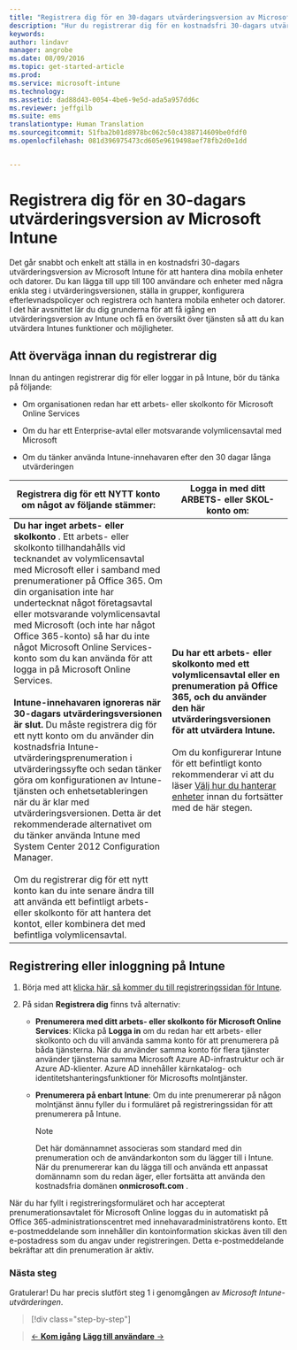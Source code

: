 ```yaml
---
title: "Registrera dig för en 30-dagars utvärderingsversion av Microsoft Intune | Microsoft Intune"
description: "Hur du registrerar dig för en kostnadsfri 30-dagars utvärderingsversion av Intune och vad du behöver tänka på innan du registrerar dig"
keywords: 
author: lindavr
manager: angrobe
ms.date: 08/09/2016
ms.topic: get-started-article
ms.prod: 
ms.service: microsoft-intune
ms.technology: 
ms.assetid: dad88d43-0054-4be6-9e5d-ada5a957dd6c
ms.reviewer: jeffgilb
ms.suite: ems
translationtype: Human Translation
ms.sourcegitcommit: 51fba2b01d8978bc062c50c4388714609be0fdf0
ms.openlocfilehash: 081d396975473cd605e9619498aef78fb2d0e1dd


---
```


# Registrera dig för en 30-dagars utvärderingsversion av Microsoft Intune

Det går snabbt och enkelt att ställa in en kostnadsfri 30-dagars utvärderingsversion av Microsoft Intune för att hantera dina mobila enheter och datorer. Du kan lägga till upp till 100 användare och enheter med några enkla steg i utvärderingsversionen, ställa in grupper, konfigurera efterlevnadspolicyer och registrera och hantera mobila enheter och datorer. I det här avsnittet lär du dig grunderna för att få igång en utvärderingsversion av Intune och få en översikt över tjänsten så att du kan utvärdera Intunes funktioner och möjligheter.

## Att överväga innan du registrerar dig

Innan du antingen registrerar dig för eller loggar in på Intune, bör du tänka på följande:

-   Om organisationen redan har ett arbets- eller skolkonto för Microsoft Online Services

-   Om du har ett Enterprise-avtal eller motsvarande volymlicensavtal med Microsoft

-   Om du tänker använda Intune-innehavaren efter den 30 dagar långa utvärderingen

|Registrera dig för ett NYTT konto om något av följande stämmer:|Logga in med ditt ARBETS- eller SKOL-konto om:|
|-----------------------------------------------------------------|------------------------------------------------|
|**Du har inget arbets- eller skolkonto** . Ett arbets- eller skolkonto tillhandahålls vid tecknandet av volymlicensavtal med Microsoft eller i samband med prenumerationer på Office 365. Om din organisation inte har undertecknat något företagsavtal eller motsvarande volymlicensavtal med Microsoft (och inte har något Office 365-konto) så har du inte något Microsoft Online Services-konto som du kan använda för att logga in på Microsoft Online Services.<br /><br />**Intune-innehavaren ignoreras när 30-dagars utvärderingsversionen är slut.** Du måste registrera dig för ett nytt konto om du använder din kostnadsfria Intune-utvärderingsprenumeration i utvärderingssyfte och sedan tänker göra om konfigurationen av Intune-tjänsten och enhetsetableringen när du är klar med utvärderingsversionen. Detta är det rekommenderade alternativet om du tänker använda Intune med System Center 2012 Configuration Manager.<br /><br />Om du registrerar dig för ett nytt konto kan du inte senare ändra till att använda ett befintligt arbets- eller skolkonto för att hantera det kontot, eller kombinera det med befintliga volymlicensavtal.|**Du har ett arbets- eller skolkonto med ett volymlicensavtal eller en prenumeration på Office 365, och du använder den här utvärderingsversionen för att utvärdera Intune.**<br /><br />Om du konfigurerar Intune för ett befintligt konto rekommenderar vi att du läser [Välj hur du hanterar enheter](/intune/get-started/choose-how-to-manage-devices) innan du fortsätter med de här stegen.|

## Registrering eller inloggning på Intune

1.  Börja med att [klicka här, så kommer du till registreringssidan för Intune](https://portal.office.com/Signup/Signup.aspx?OfferId=40BE278A-DFD1-470a-9EF7-9F2596EA7FF9&dl=INTUNE_A&ali=1#0%20).

2.  På sidan **Registrera dig** finns två alternativ:

    -   **Prenumerera med ditt arbets- eller skolkonto för Microsoft Online Services**: Klicka på **Logga in** om du redan har ett arbets- eller skolkonto och du vill använda samma konto för att prenumerera på båda tjänsterna. När du använder samma konto för flera tjänster använder tjänsterna samma Microsoft Azure AD-infrastruktur och är Azure AD-klienter. Azure AD innehåller kärnkatalog- och identitetshanteringsfunktioner för Microsofts molntjänster.

    -   **Prenumerera på enbart Intune**: Om du inte prenumererar på någon molntjänst ännu fyller du i formuläret på registreringssidan för att prenumerera på Intune.

        > [!NOTE]
        > Det här domännamnet associeras som standard med din prenumeration och de användarkonton som du lägger till i Intune. När du prenumererar kan du lägga till och använda ett anpassat domännamn som du redan äger, eller fortsätta att använda den kostnadsfria domänen **onmicrosoft.com** .

När du har fyllt i registreringsformuläret och har accepterat prenumerationsavtalet för Microsoft Online loggas du in automatiskt på Office 365-administrationscentret med innehavaradministratörens konto. Ett e-postmeddelande som innehåller din kontoinformation skickas även till den e-postadress som du angav under registreringen. Detta e-postmeddelande bekräftar att din prenumeration är aktiv.

### Nästa steg
Gratulerar! Du har precis slutfört steg 1 i genomgången av *Microsoft Intune-utvärderingen*.

>[!div class="step-by-step"]

>[&larr; **Kom igång**](get-started-with-a-30-day-trial-of-microsoft-intune.md)     [**Lägg till användare** &rarr;](get-started-with-a-30-day-trial-of-microsoft-intune-step-2.md)  



<!--HONumber=Aug16_HO2-->


